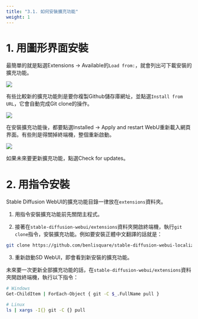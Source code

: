 ```yaml
---
title: "3.1. 如何安裝擴充功能"
weight: 1
---
```



# 1. 用圖形界面安裝

最簡單的就是點選Extensions → Available的`Load from:`，就會列出可下載安裝的擴充功能。

![](../../images/FwlfcXi.webp)

有些比較新的擴充功能則是要你複製Github儲存庫網址，並點選`Install from URL`，它會自動完成Git clone的操作。

![](../../images/mrcehrU.webp)

在安裝擴充功能後，都要點選Installed → Apply and restart WebU重新載入網頁界面。有些則是得關掉終端機，整個重新啟動。

![](../../images/9QksXqM4.webp)

如果未來要更新擴充功能，點選Check for updates。


# 2. 用指令安裝

Stable Diffusion WebUI的擴充功能目錄一律放在`extensions`資料夾。

1. 用指令安裝擴充功能前先關閉主程式。

2. 接著在`stable-diffusion-webui/extensions`資料夾開啟終端機，執行`git clone`指令，安裝擴充功能。例如要安裝正體中文翻譯的話就是：
```bash
git clone https://github.com/benlisquare/stable-diffusion-webui-localization-zh_TW.git
```

3. 重新啟動SD WebUI，即會看到新安裝的擴充功能。

未來要一次更新全部擴充功能的話，在`stable-diffusion-webui/extensions`資料夾開啟終端機，執行以下指令：
```bash
# Windows
Get-ChildItem | ForEach-Object { git -C $_.FullName pull }

# Linux
ls | xargs -I{} git -C {} pull
```
